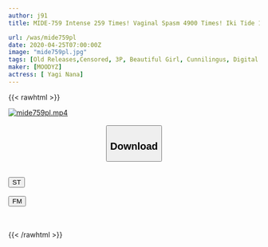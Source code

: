 ```yaml
---
author: j91
title: MIDE-759 Intense 259 Times! Vaginal Spasm 4900 Times! Iki Tide 10000cc! Abstinence Teasing Orgasm Large Awakening Special! ! ~ One Day When Sexual Desire Accumulated For 30 Days Explodes ~ Nana Yagi

url: /was/mide759pl
date: 2020-04-25T07:00:00Z
image: "mide759pl.jpg"
tags: [Old Releases,Censored, 3P, Beautiful Girl, Cunnilingus, Digital Mosaic, Masturbation, Solowork, Squirting]
maker: [MOODYZ]
actress: [ Yagi Nana]
---
```



{{< rawhtml >}}

<div class="video" data-videoid="1PWodoGA6XHem1Y">
    <a href="javascript:;">
        <img src="/was/mide759pl/mide759pl.jpg" width="WIDTH" height="HEIGHT" alt="mide759pl.mp4" loading="lazy">
    </a>
</div>

<script type="text/javascript" src="https://j91.asia/asset/on-demand-st.js"></script>

<br>
  <link rel="stylesheet" href="https://j91.asia/asset/bs5.css">
  
  <center>
  <button class="btn btn-primary" type="button" data-bs-toggle="collapse" data-bs-target=".multi-collapse" aria-expanded="false" aria-controls="multiCollapseExample1 multiCollapseExample2"><h2>Download</h2></button></center>
</p>
<div class="row">
  <div class="col">
    <div class="collapse multi-collapse" id="multiCollapseExample1">
      <div class="card card-body">
	      	      <br>
<div class="buttons">  
<a href="https://streamtape.to/v/1PWodoGA6XHem1Y" target="_blank"><button class="btn-hover color-3"><i class="fa fa-download"></i> ST</button></a></div>
    </div>
  </div>
</div>
  <div class="col">
    <div class="collapse multi-collapse" id="multiCollapseExample2">
      <div class="card card-body">
	      <br>
<div class="buttons">
    <a href="https://filemoon.sx/d/syhioiwpiqs4" target="_blank"><button class="btn-hover color-8"><i class="fa fa-download"></i> FM</button></a></div>
<br><br>
      </div>
    </div>
  </div>
</div>

{{< /rawhtml >}}